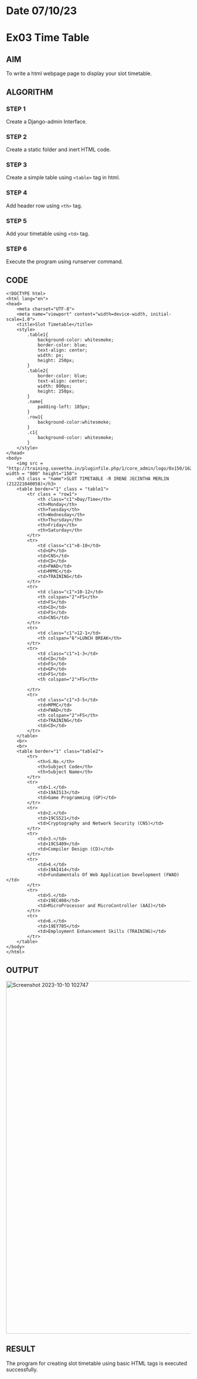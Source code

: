 # Date 07/10/23
# Ex03 Time Table

## AIM
To write a html webpage page to display your slot timetable.

## ALGORITHM
### STEP 1
Create a Django-admin Interface.

### STEP 2
Create a static folder and inert HTML code.

### STEP 3
Create a simple table using ```<table>``` tag in html.

### STEP 4
Add header row using ```<th>``` tag.

### STEP 5
Add your timetable using ```<td>``` tag.

### STEP 6
Execute the program using runserver command.

## CODE
```
<!DOCTYPE html>
<html lang="en">
<head>
    <meta charset="UTF-8">
    <meta name="viewport" content="width=device-width, initial-scale=1.0">
    <title>Slot Timetable</title>
    <style>
        .table1{
            background-color: whitesmoke;
            border-color: blue;
            text-align: center;
            width: px;
            height: 250px;
        }
        .table2{
            border-color: blue;
            text-align: center;
            width: 800px;
            height: 250px; 
        }
        .name{
            padding-left: 185px;
        }
        .row1{
            background-color:whitesmoke;
        }
        .c1{
            background-color: whitesmoke;
        }
    </style>
</head>
<body>
    <img src = "http://training.saveetha.in/pluginfile.php/1/core_admin/logo/0x150/1623542614/logo_1.png" width = "800" height="150">
    <h3 class = "name">SLOT TIMETABLE -R IRENE JECINTHA MERLIN (212221040058)</h3>
    <table border="1" class = "table1">
        <tr class = "row1">
            <th class="c1">Day/Time</th>
            <th>Monday</th>
            <th>Tuesday</th>
            <th>Wednesday</th>
            <th>Thursday</th>
            <th>Friday</th>
            <th>Saturday</th>
        </tr>
        <tr>
            <td class="c1">8-10</td>
            <td>GP</td>
            <td>CNS</td>
            <td>CD</td>
            <td>FWAD</td>
            <td>MPMC</td>
            <td>TRAINING</td>
        </tr>
        <tr>
            <td class="c1">10-12</td>
            <th colspan="2">FS</th>
            <td>FS</td>
            <td>CD</td>
            <td>FS</td>
            <td>CNS</td>
        </tr>
        <tr>
            <td class="c1">12-1</td>
            <th colspan="6">LUNCH BREAK</th>
        </tr>
        <tr>
            <td class="c1">1-3</td>
            <td>CD</td>
            <td>FS</td>
            <td>GP</td>
            <td>FS</td>
            <th colspan="2">FS</th>
            
        </tr>
        <tr>
            <td class="c1">3-5</td>
            <td>MPMC</td>
            <td>FWAD</td>
            <th colspan="2">FS</th>
            <td>TRAINING</td>
            <td>CD</td>
        </tr>
    </table>
    <br>
    <br>
    <table border="1" class="table2">
        <tr>
            <th>S.No.</th>
            <th>Subject Code</th>
            <th>Subject Name</th>
        </tr>
        <tr>
            <td>1.</td>
            <td>19AI513</td>
            <td>Game Programming (GP)</td>
        </tr>
        <tr>
            <td>2.</td>
            <td>19CS521</td>
            <td>Cryptography and Network Security (CNS)</td>
        </tr>
        <tr>
            <td>3.</td>
            <td>19CS409</td>
            <td>Compiler Design (CD)</td>
        </tr>
        <tr>
            <td>4.</td>
            <td>19AI414</td>
            <td>Fundamentals Of Web Application Development (FWAD)</td>
        </tr>
        <tr>
            <td>5.</td>
            <td>19EC408</td>
            <td>MicroProcessor and MicroController (AAI)</td>
        </tr>
        <tr>
            <td>6.</td>
            <td>19EY705</td>
            <td>Employment Enhancement Skills (TRAINING)</td>
        </tr>
    </table>
</body>
</html>
```


## OUTPUT
<img width="960" alt="Screenshot 2023-10-10 102747" src="https://github.com/Irenejecinthamerlin/slot/assets/128350225/35d4fac8-e88f-42f2-9bb8-00e4431d8d60">

## RESULT
The program for creating slot timetable using basic HTML tags is executed successfully.
